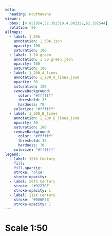 ```yaml
---
meta:
  heading: Houthavens
viewer:
  bbox: [4.881954,52.392319,4.882322,52.392544]
  rotation: 90
allmaps:
  - label: 1_50A
    annotation: 1_50A.json
    opacity: 100
    saturation: 100
  - label: 1 50 green
    annotation: 1 50 green.json
    opacity: 100
    saturation: 100
  - label: 1_200_A_lines
    annotation: 1_200_A_lines.json
    opacity: 60
    saturation: 100
    removeBackground:
      color: "#ffffff"
      threshold: 35
      hardness: 70
    colorize: "#ffffff"
  - label: 1_200_B_lines
    annotation: 1_200_B_lines.json
    opacity: 60
    saturation: 100
    removeBackground:
      color: "#ffffff"
      threshold: 35
      hardness: 70
    colorize: "#ffffff"
legend:
  - label: 19th Century
    fill:
    fill-opacity:
    stroke: 'blue'
    stroke-opacity:
  - label: 20th Century
    stroke: '#92278F'
    stroke-opacity: 1
  - label: 21st Century
    stroke: '#006F3B'
    stroke-opacity: 1
---
```

# Scale 1:50